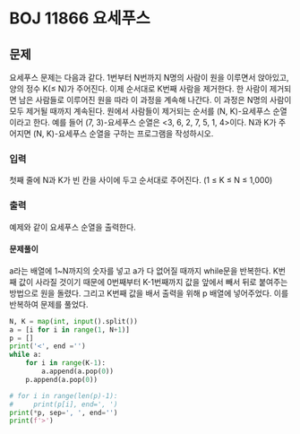 # BOJ 11866 요세푸스
## 문제
요세푸스 문제는 다음과 같다.
1번부터 N번까지 N명의 사람이 원을 이루면서 앉아있고, 양의 정수 K(≤ N)가 주어진다. 이제 순서대로 K번째 사람을 제거한다. 한 사람이 제거되면 남은 사람들로 이루어진 원을 따라 이 과정을 계속해 나간다. 이 과정은 N명의 사람이 모두 제거될 때까지 계속된다. 원에서 사람들이 제거되는 순서를 (N, K)-요세푸스 순열이라고 한다. 예를 들어 (7, 3)-요세푸스 순열은 <3, 6, 2, 7, 5, 1, 4>이다.
N과 K가 주어지면 (N, K)-요세푸스 순열을 구하는 프로그램을 작성하시오.

### 입력
첫째 줄에 N과 K가 빈 칸을 사이에 두고 순서대로 주어진다. (1 ≤ K ≤ N ≤ 1,000)
### 출력
예제와 같이 요세푸스 순열을 출력한다.
#### 문제풀이
a라는 배열에 1~N까지의 숫자를 넣고 a가 다 없어질 때까지 while문을 반복한다.  K번째 값이 사라질 것이기 때문에 0번째부터 K-1번째까지 값을 앞에서 빼서 뒤로 붙여주는 방법으로 원을 돌렸다. 그리고 K번째 값을 배서 출력을 위해 p 배열에 넣어주었다. 이를 반복하여 문제를 풀었다. 
```python
N, K = map(int, input().split())
a = [i for i in range(1, N+1)]
p = []
print('<', end ='')
while a:
    for i in range(K-1):
        a.append(a.pop(0))
    p.append(a.pop(0))

# for i in range(len(p)-1):
#     print(p[i], end=', ')
print(*p, sep=', ', end='')
print(f'>')
```